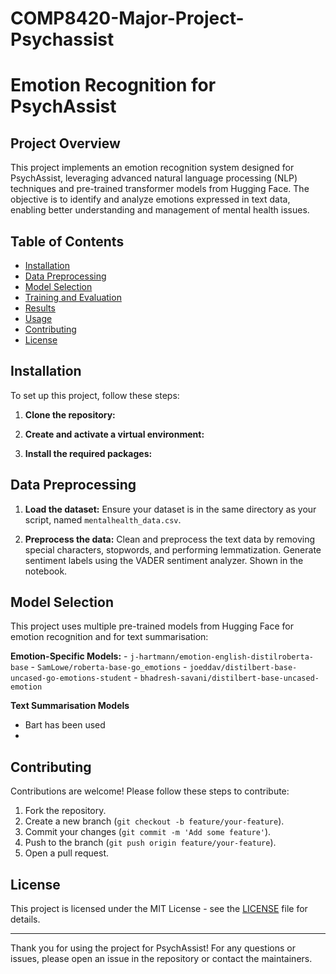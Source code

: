 # COMP8420-Major-Project-Psychassist

# Emotion Recognition for PsychAssist

## Project Overview
This project implements an emotion recognition system designed for PsychAssist, leveraging advanced natural language processing (NLP) techniques and pre-trained transformer models from Hugging Face. The objective is to identify and analyze emotions expressed in text data, enabling better understanding and management of mental health issues.

## Table of Contents
- [Installation](#installation)
- [Data Preprocessing](#data-preprocessing)
- [Model Selection](#model-selection)
- [Training and Evaluation](#training-and-evaluation)
- [Results](#results)
- [Usage](#usage)
- [Contributing](#contributing)
- [License](#license)

## Installation
To set up this project, follow these steps:

1. **Clone the repository:**
   

2. **Create and activate a virtual environment:**
   

3. **Install the required packages:**
   

## Data Preprocessing
1. **Load the dataset:**
    Ensure your dataset is in the same directory as your script, named `mentalhealth_data.csv`.

2. **Preprocess the data:**
    Clean and preprocess the text data by removing special characters, stopwords, and performing lemmatization. Generate sentiment labels using the VADER sentiment analyzer. Shown in the notebook.


## Model Selection
This project uses multiple pre-trained models from Hugging Face for emotion recognition and for text summarisation:

 **Emotion-Specific Models:**
    - `j-hartmann/emotion-english-distilroberta-base`
    - `SamLowe/roberta-base-go_emotions`
    - `joeddav/distilbert-base-uncased-go-emotions-student`
    - `bhadresh-savani/distilbert-base-uncased-emotion`
  
**Text Summarisation Models**
  - Bart has been used
  - 



## Contributing
Contributions are welcome! Please follow these steps to contribute:
1. Fork the repository.
2. Create a new branch (`git checkout -b feature/your-feature`).
3. Commit your changes (`git commit -m 'Add some feature'`).
4. Push to the branch (`git push origin feature/your-feature`).
5. Open a pull request.

## License

This project is licensed under the MIT License - see the [LICENSE](LICENSE) file for details.

---

Thank you for using the project for PsychAssist! For any questions or issues, please open an issue in the repository or contact the maintainers.

